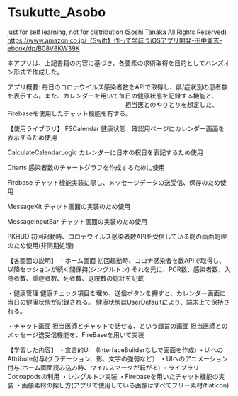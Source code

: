 # Tsukutte_Asobo
just for self learning, not for distribution (Soshi Tanaka All Rights Reserved)
https://www.amazon.co.jp/【Swift】作って学ぼうiOSアプリ開発-田中颯志-ebook/dp/B08V8KW39K

本アプリは、上記書籍の内容に基づき、各要素の求術取得を目的としてハンズオン形式で作成した。

アプリ概要: 毎日のコロナウイルス感染者数をAPIで取得し、県/症状別の患者数を表示する。また、カレンダーを用いて毎日の健康状態を記録する機能と、
　　　　　　　　　　　　　　　　　　　担当医とのやりとりを想定した、Firebaseを使用したチャット機能を有する。

【使用ライブラリ】
FSCalendar 
健康状態　確認用ページにカレンダー画面を表示するため使用
  
CalculateCalendarLogic
カレンダーに日本の祝日を表記するため使用
  
Charts
感染者数のチャートグラフを作成するために使用
  
Firebase
チャット機能実装に際し、メッセージデータの送受信、保存のため使用

MessageKit
チャット画面の実装のため使用

MessageInputBar
チャット画面の実装のため使用
  
PKHUD
初回起動時、コロナウイルス感染者数APIを受信している間の画面処理のため使用(非同期処理)


【各画面の説明】
・ホーム画面
初回起動時、コロナ感染者を数APIで取得し、以降セッションが続く間保持(シングルトン)
それを元に、PCR数、感染者数、入院者数、重症者数、死者数、退院数の総計を記載

・健康管理
健康チェック項目を埋め、送信ボタンを押すと、カレンダー画面に当日の健康状態が記録される。
健康状態はUserDefaultにより、端末上で保持される。

・チャット画面
担当医師とチャットで話せる、という趣旨の画面
担当医師とのメッセージ送受信機能を、FireBaseを用いて実装

【学習した内容】
・宣言的UI　(InterfaceBuilderなしで画面を作成)
・UIへのAttribute付与(グラデーション、影、文字の強弱など）
・UIへのアニメーション付与(ホーム画面読み込み時、ウイルスマークが転がる)
・ライブラリ Cocoapodsの利用
・シングルトン実装
・Firebaseを用いたチャット機能の実装
・画像素材の探し方(アプリで使用している画像はすべてフリー素材/flaticon)

